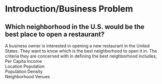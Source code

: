 # Introduction/Business Problem
## Which neighborhood in the U.S. would be the best place to open a restaurant?
A business owner is interested in opening a new restaurant in the United States. They want to know which is the best neighborhood to open it in. The criteria they are concerned with in defining the best neighborhood includes;<br/>
Per Capita Income<br/> 
Location Population<br/>
Population Density<br/>
Neighborhood Venues<br/>
